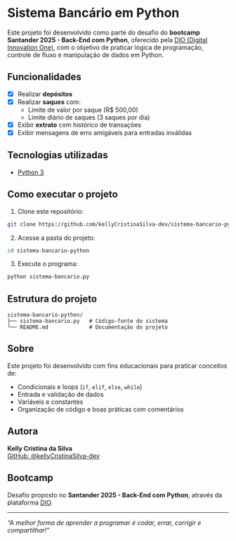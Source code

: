 #  Sistema Bancário em Python

Este projeto foi desenvolvido como parte do desafio do **bootcamp Santander 2025 - Back-End com Python**, oferecido pela [DIO (Digital Innovation One)](https://www.dio.me/), com o objetivo de praticar lógica de programação, controle de fluxo e manipulação de dados em Python.

## Funcionalidades

- [x] Realizar **depósitos**
- [x] Realizar **saques** com:
  - Limite de valor por saque (R$ 500,00)
  - Limite diário de saques (3 saques por dia)
- [x] Exibir **extrato** com histórico de transações
- [x] Exibir mensagens de erro amigáveis para entradas inválidas

## Tecnologias utilizadas

- [Python 3](https://www.python.org/)

## Como executar o projeto

1. Clone este repositório:
```bash
git clone https://github.com/kellyCristinaSilva-dev/sistema-bancario-python.git
```

2. Acesse a pasta do projeto:
```bash
cd sistema-bancario-python
```

3. Execute o programa:
```bash
python sistema-bancario.py
```

## Estrutura do projeto

```
sistema-bancario-python/
├── sistema-bancario.py   # Código-fonte do sistema
└── README.md             # Documentação do projeto
```

## Sobre

Este projeto foi desenvolvido com fins educacionais para praticar conceitos de:

- Condicionais e loops (`if`, `elif`, `else`, `while`)
- Entrada e validação de dados
- Variáveis e constantes
- Organização de código e boas práticas com comentários

## Autora

**Kelly Cristina da Silva**  
[GitHub: @kellyCristinaSilva-dev](https://github.com/kellyCristinaSilva-dev)

## Bootcamp

Desafio proposto no **Santander 2025 - Back-End com Python**, através da plataforma [DIO](https://www.dio.me/).

---

*“A melhor forma de aprender a programar é codar, errar, corrigir e compartilhar!”*
